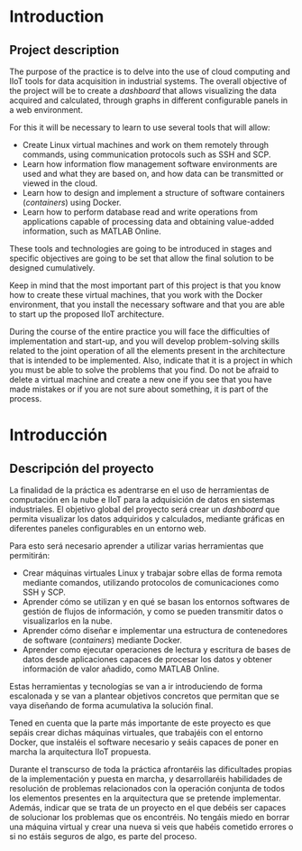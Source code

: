 <!-- multilingual suffix: en, es -->

<!-- [en] -->
# Introduction

## Project description

The purpose of the practice is to delve into the use of cloud computing and IIoT tools for data acquisition in industrial systems. The overall objective of the project will be to create a *dashboard* that allows visualizing the data acquired and calculated, through graphs in different configurable panels in a web environment.

For this it will be necessary to learn to use several tools that will allow:

- Create Linux virtual machines and work on them remotely through commands, using communication protocols such as SSH and SCP.
- Learn how information flow management software environments are used and what they are based on, and how data can be transmitted or viewed in the cloud.
- Learn how to design and implement a structure of software containers (*containers*) using Docker.
- Learn how to perform database read and write operations from applications capable of processing data and obtaining value-added information, such as MATLAB Online.

These tools and technologies are going to be introduced in stages and specific objectives are going to be set that allow the final solution to be designed cumulatively.

Keep in mind that the most important part of this project is that you know how to create these virtual machines, that you work with the Docker environment, that you install the necessary software and that you are able to start up the proposed IIoT architecture.

During the course of the entire practice you will face the difficulties of implementation and start-up, and you will develop problem-solving skills related to the joint operation of all the elements present in the architecture that is intended to be implemented. Also, indicate that it is a project in which you must be able to solve the problems that you find. Do not be afraid to delete a virtual machine and create a new one if you see that you have made mistakes or if you are not sure about something, it is part of the process.

<!-- [es] -->
# Introducción

## Descripción del proyecto

La finalidad de la práctica es adentrarse en el uso de herramientas de computación en la nube e IIoT para la adquisición de datos en sistemas industriales. El objetivo global del proyecto será crear un *dashboard* que permita visualizar los datos adquiridos y calculados, mediante gráficas en diferentes paneles configurables en un entorno web.

Para esto será necesario aprender a utilizar varias herramientas que permitirán:

- Crear máquinas virtuales Linux y trabajar sobre ellas de forma remota mediante comandos, utilizando protocolos de comunicaciones como SSH y SCP.
- Aprender cómo se utilizan y en qué se basan los entornos softwares de gestión de flujos de información, y como se pueden transmitir datos o visualizarlos en la nube.
- Aprender cómo diseñar e implementar una estructura de contenedores de software (*containers*) mediante Docker.
- Aprender como ejecutar operaciones de lectura y escritura de bases de datos desde aplicaciones capaces de procesar los datos y obtener información de valor añadido, como MATLAB Online.

Estas herramientas y tecnologías se van a ir introduciendo de forma escalonada y se van a plantear objetivos concretos que permitan que se vaya diseñando de forma acumulativa la solución final.

Tened en cuenta que la parte más importante de este proyecto es que sepáis crear dichas máquinas virtuales, que trabajéis con el entorno Docker, que instaléis el software necesario y seáis capaces de poner en marcha la arquitectura IIoT propuesta. 

Durante el transcurso de toda la práctica afrontaréis las dificultades propias de la implementación y puesta en marcha, y desarrollaréis habilidades de resolución de problemas relacionados con la operación conjunta de todos los elementos presentes en la arquitectura que se pretende implementar. Además, indicar que se trata de un proyecto en el que debéis ser capaces de solucionar los problemas que os encontréis. No tengáis miedo en borrar una máquina virtual y crear una nueva si veis que habéis cometido errores o si no estáis seguros de algo, es parte del proceso.



